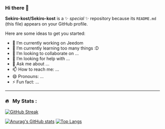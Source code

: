### Hi there 👋


**Sekiro-kost/Sekiro-kost** is a ✨ _special_ ✨ repository because its `README.md` (this file) appears on your GitHub profile.

Here are some ideas to get you started:

- 🔭 I’m currently working on Jeedom
- 🌱 I’m currently learning too many things :D
- 👯 I’m looking to collaborate on ...
- 🤔 I’m looking for help with ...
- 💬 Ask me about ...
- 📫 How to reach me: ...
- 😄 Pronouns: ...
- ⚡ Fun fact: ...

---

### 🔥 &nbsp; My Stats :
[![GitHub Streak](http://github-readme-streak-stats.herokuapp.com?user=Sekiro-kost&theme=dark&background=000000)](https://git.io/streak-stats)

[![Anurag's GitHub stats](https://github-readme-stats-nine-hazel-23.vercel.app/api?username=Sekiro-kost&theme=vision-friendly-dark&hide=stars)](https://github.com/anuraghazra/github-readme-stats)
[![Top Langs](https://github-readme-stats-nine-hazel-23.vercel.app/api/top-langs/?username=Sekiro-kost&layout=compact&theme=vision-friendly-dark)](https://github.com/anuraghazra/github-readme-stats)

